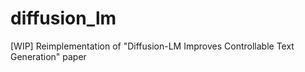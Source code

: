 # diffusion_lm
[WIP] Reimplementation of "Diffusion-LM Improves Controllable Text Generation" paper

